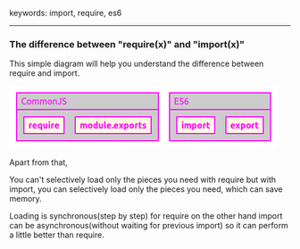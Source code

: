keywords: import, require, es6

---
### The difference between "require(x)" and "import(x)"
This simple diagram will help you understand the difference between require and import.

![](./common_es6.png)

Apart from that,

You can't selectively load only the pieces you need with require but with import, you can selectively load only the pieces you need, which can save memory.

Loading is synchronous(step by step) for require on the other hand import can be asynchronous(without waiting for previous import) so it can perform a little better than require.
